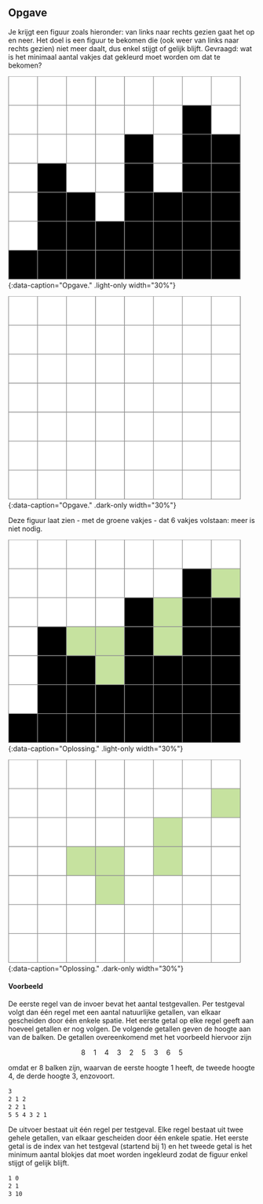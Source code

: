 ## Opgave

Je krijgt een figuur zoals hieronder: van links naar rechts gezien gaat het op en neer. Het doel is een figuur te bekomen die (ook weer van links naar rechts gezien) niet meer daalt, dus enkel stijgt of gelijk blijft. 
Gevraagd: wat is het minimaal aantal vakjes dat gekleurd moet worden om dat te bekomen?

![Opgave.](media/image-0.png "Opgave."){:data-caption="Opgave." .light-only width="30%"}

![Opgave.](media/image_dark-0.png "Opgave."){:data-caption="Opgave." .dark-only width="30%"}

Deze figuur laat zien - met de groene vakjes - dat 6 vakjes volstaan: meer is niet nodig.

![Oplossing.](media/image-1.png "Oplossing."){:data-caption="Oplossing." .light-only width="30%"}

![Oplossing.](media/image_dark-1.png "Oplossing."){:data-caption="Oplossing." .dark-only width="30%"}

#### Voorbeeld

De eerste regel van de invoer bevat het aantal testgevallen. Per testgeval volgt dan één regel met een aantal natuurlijke getallen, van elkaar gescheiden door één enkele spatie. Het eerste getal op elke regel geeft aan hoeveel getallen er nog volgen. De volgende getallen geven de hoogte aan van de balken. De getallen overeenkomend met het voorbeeld hiervoor zijn

$$ \mathsf{8 \quad 1 \quad 4 \quad 3 \quad 2 \quad 5 \quad 3 \quad 6 \quad 5} $$

omdat er 8 balken zijn, waarvan de eerste hoogte 1 heeft, de tweede hoogte 4, de derde hoogte 3, enzovoort.

```
3
2 1 2
2 2 1
5 5 4 3 2 1
```

De uitvoer bestaat uit één regel per testgeval. Elke regel bestaat uit twee gehele getallen, van elkaar gescheiden door één enkele spatie. Het eerste getal is de index van het testgeval (startend bij 1) en het tweede getal is het minimum aantal blokjes dat moet worden ingekleurd zodat de figuur enkel stijgt of gelijk blijft.

```
1 0
2 1
3 10
```